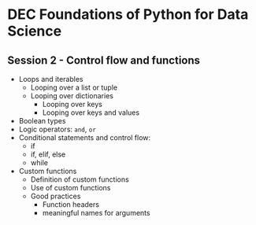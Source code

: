 # DEC Foundations of Python for Data Science

## Session 2 - Control flow and functions

- Loops and iterables
  * Looping over a list or tuple
  * Looping over dictionaries
    + Looping over keys
    + Looping over keys and values
- Boolean types
- Logic operators: `and`, `or`
- Conditional statements and control flow:
  * if
  * if, elif, else
  * while
- Custom functions
  * Definition of custom functions
  * Use of custom functions
  * Good practices
    + Function headers
    + meaningful names for arguments
